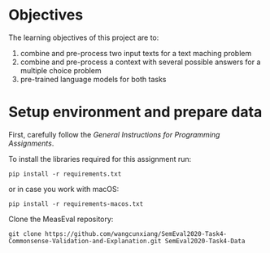# Objectives

The learning objectives of this project are to:

1. combine and pre-process two input texts for a text maching problem
2. combine and pre-process a context with several possible answers for a multiple choice problem
3. pre-trained language models for both tasks

# Setup environment and prepare data

First, carefully follow the *General Instructions for Programming Assignments*.

To install the libraries required for this assignment run:

    pip install -r requirements.txt

or in case you work with macOS:

    pip install -r requirements-macos.txt

Clone the MeasEval repository:

    git clone https://github.com/wangcunxiang/SemEval2020-Task4-Commonsense-Validation-and-Explanation.git SemEval2020-Task4-Data
